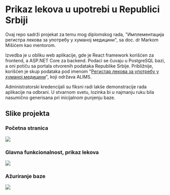 # Prikaz lekova u upotrebi u Republici Srbiji

Ovaj repo sadrži projekat za temu mog diplomskog rada, "Имплементација регистра лекова за употребу у хуманој медицини", sa doc. dr Markom Mišićem kao mentorom.

Izvedba je u obliku web aplikacije, gde je React framework korišćen za frontend, a ASP.NET Core za backend. Podaci se čuvaju u PostgreSQL bazi, a oni potiču sa portala otvorenih podataka Republike Srbije. Približnije, korišćen je skup podataka pod imenom "[Регистар лекова за употребу у хуманој медицини](https://data.gov.rs/sr/datasets/registar-lekova-za-upotrebu-u-khumanoj-meditsini/)", koji održava ALIMS.

Administratorski kredencijali su fiksni radi lakše demonstracije rada aplikacije na odbrani. U stvarnom svetu, lozinka bi u najmanju ruku bila nasumično generisana pri inicijalnom punjenju baze.

## Slike projekta

### Početna stranica

![](https://i.imgur.com/YHCXzHd.png)

### Glavna funkcionalnost, prikaz lekova

![](https://i.imgur.com/Xqts1A1.png)

### Ažuriranje baze

![](https://i.imgur.com/j7AKJFi.png)